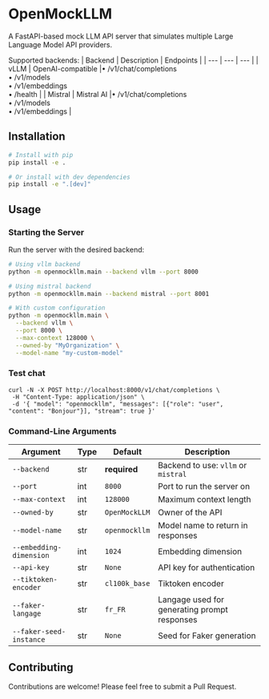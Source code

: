 # OpenMockLLM

A FastAPI-based mock LLM API server that simulates multiple Large Language Model API providers.

Supported backends:
| Backend | Description | Endpoints |
| --- | --- | --- |
| vLLM | OpenAI-compatible |• /v1/chat/completions<br>• /v1/models<br>• /v1/embeddings<br>• /health |
| Mistral | Mistral AI |• /v1/chat/completions<br>• /v1/models<br>• /v1/embeddings |

## Installation

```bash
# Install with pip
pip install -e .

# Or install with dev dependencies
pip install -e ".[dev]"
```

## Usage

### Starting the Server

Run the server with the desired backend:

```bash
# Using vllm backend
python -m openmockllm.main --backend vllm --port 8000

# Using mistral backend
python -m openmockllm.main --backend mistral --port 8001

# With custom configuration
python -m openmockllm.main \
  --backend vllm \
  --port 8000 \
  --max-context 128000 \
  --owned-by "MyOrganization" \
  --model-name "my-custom-model"
```

### Test chat

```
curl -N -X POST http://localhost:8000/v1/chat/completions \
 -H "Content-Type: application/json" \
 -d '{ "model": "openmockllm", "messages": [{"role": "user", "content": "Bonjour"}], "stream": true }'
```


### Command-Line Arguments

| Argument | Type | Default | Description |
|----------|------|---------|-------------|
| `--backend` | str | **required** | Backend to use: `vllm` or `mistral` |
| `--port` | int | `8000` | Port to run the server on |
| `--max-context` | int | `128000` | Maximum context length |
| `--owned-by` | str | `OpenMockLLM` | Owner of the API |
| `--model-name` | str | `openmockllm` | Model name to return in responses |
| `--embedding-dimension` | int | `1024` | Embedding dimension |
| `--api-key` | str | `None` | API key for authentication |
| `--tiktoken-encoder` | str | `cl100k_base` | Tiktoken encoder |
| `--faker-langage` | str | `fr_FR` | Langage used for generating prompt responses |
| `--faker-seed-instance` | str | `None` | Seed for Faker generation |

## Contributing

Contributions are welcome! Please feel free to submit a Pull Request.
